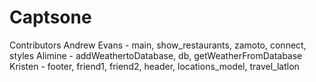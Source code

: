 # Captsone
Contributors
Andrew Evans - main, show_restaurants, zamoto, connect, styles
Alimine - addWeathertoDatabase, db, getWeatherFromDatabase
Kristen - footer, friend1, friend2, header, locations_model, travel_latlon
